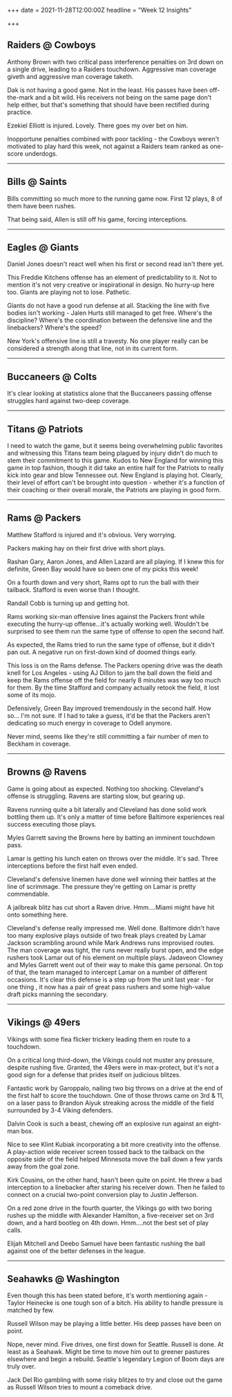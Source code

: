 +++
date = 2021-11-28T12:00:00Z
headline = "Week 12 Insights"

+++
## Raiders @ Cowboys

Anthony Brown with two critical pass interference penalties on 3rd down on a single drive, leading to a Raiders touchdown. Aggressive man coverage giveth and aggressive man coverage taketh.

Dak is not having a good game. Not in the least. His passes have been off-the-mark and a bit wild. His receivers not being on the same page don't help either, but that's something that should have been rectified during practice.

Ezekiel Elliott is injured. Lovely. There goes my over bet on him.

Inopportune penalties combined with poor tackling - the Cowboys weren't motivated to play hard this week, not against a Raiders team ranked as one-score underdogs.

***

## Bills @ Saints

Bills committing so much more to the running game now. First 12 plays, 8 of them have been rushes.

That being said, Allen is still off his game, forcing interceptions.

***

## Eagles @ Giants

Daniel Jones doesn't react well when his first or second read isn't there yet.

This Freddie Kitchens offense has an element of predictability to it. Not to mention it's not very creative or inspirational in design. No hurry-up here too. Giants are playing not to lose. Pathetic.

Giants do not have a good run defense at all. Stacking the line with five bodies isn't working - Jalen Hurts still managed to get free. Where's the discipline? Where's the coordination between the defensive line and the linebackers? Where's the speed?

New York's offensive line is still a travesty. No one player really can be considered a strength along that line, not in its current form.

***

## Buccaneers @ Colts

It's clear looking at statistics alone that the Buccaneers passing offense struggles hard against two-deep coverage.

***

## Titans @ Patriots

I need to watch the game, but it seems being overwhelming public favorites and witnessing this Titans team being plagued by injury didn't do much to stem their commitment to this game. Kudos to New England for winning this game in top fashion, though it did take an entire half for the Patriots to really kick into gear and blow Tennessee out. New England is playing hot. Clearly, their level of effort can't be brought into question - whether it's a function of their coaching or their overall morale, the Patriots are playing in good form.

***

## Rams @ Packers

Matthew Stafford is injured and it's obvious. Very worrying.

Packers making hay on their first drive with short plays.

Rashan Gary, Aaron Jones, and Allen Lazard are all playing. If I knew this for definite, Green Bay would have so been one of my picks this week!

On a fourth down and very short, Rams opt to run the ball with their tailback. Stafford is even worse than I thought.

Randall Cobb is turning up and getting hot.

Rams working six-man offensive lines against the Packers front while executing the hurry-up offense...it's actually working well. Wouldn't be surprised to see them run the same type of offense to open the second half.

As expected, the Rams tried to run the same type of offense, but it didn't pan out. A negative run on first-down kind of doomed things early.

This loss is on the Rams defense. The Packers opening drive was the death knell for Los Angeles - using AJ Dillon to jam the ball down the field and keep the Rams offense off the field for nearly 8 minutes was way too much for them. By the time Stafford and company actually retook the field, it lost some of its mojo.

Defensively, Green Bay improved tremendously in the second half. How so... I'm not sure. If I had to take a guess, it'd be that the Packers aren't dedicating so much energy in coverage to Odell anymore.

Never mind, seems like they're still committing a fair number of men to Beckham in coverage.

***

## Browns @ Ravens

Game is going about as expected. Nothing too shocking. Cleveland's offense is struggling. Ravens are starting slow, but gearing up.

Ravens running quite a bit laterally and Cleveland has done solid work bottling them up. It's only a matter of time before Baltimore experiences real success executing those plays.

Myles Garrett saving the Browns here by batting an imminent touchdown pass.

Lamar is getting his lunch eaten on throws over the middle. It's sad. Three interceptions before the first half even ended.

Cleveland's defensive linemen have done well winning their battles at the line of scrimmage. The pressure they're getting on Lamar is pretty commendable.

A jailbreak blitz has cut short a Raven drive. Hmm....Miami might have hit onto something here.

Cleveland's defense really impressed me. Well done. Baltimore didn't have too many explosive plays outside of two freak plays created by Lamar Jackson scrambling around while Mark Andrews runs improvised routes. The man coverage was tight, the runs never really burst open, and the edge rushers took Lamar out of his element on multiple plays. Jadaveon Clowney and Myles Garrett went out of their way to make this game personal. On top of that, the team managed to intercept Lamar on a number of different occasions. It's clear this defense is a step up from the unit last year - for one thing , it now has a pair of great pass rushers and some high-value draft picks manning the secondary.

***

## Vikings @ 49ers

Vikings with some flea flicker trickery leading them en route to a touchdown.

On a critical long third-down, the Vikings could not muster any pressure, despite rushing five. Granted, the 49ers were in max-protect, but it's not a good sign for a defense that prides itself on judicious blitzes.

Fantastic work by Garoppalo, nailing two big throws on a drive at the end of the first half to score the touchdown. One of those throws came on 3rd & 11, on a laser pass to Brandon Aiyuk streaking across the middle of the field surrounded by 3-4 Viking defenders.

Dalvin Cook is such a beast, chewing off an explosive run against an eight-man box.

Nice to see Klint Kubiak incorporating a bit more creativity into the offense. A play-action wide receiver screen tossed back to the tailback on the opposite side of the field helped Minnesota move the ball down a few yards away from the goal zone.

Kirk Cousins, on the other hand, hasn't been quite on point. He threw a bad interception to a linebacker after staring his receiver down. Then he failed to connect on a crucial two-point conversion play to Justin Jefferson.

On a red zone drive in the fourth quarter, the Vikings go with two boring rushes up the middle with Alexander Hamilton, a five-receiver set on 3rd down, and a hard bootleg on 4th down. Hmm....not the best set of play calls.

Elijah Mitchell and Deebo Samuel have been fantastic rushing the ball against one of the better defenses in the league.

***

## Seahawks @ Washington

Even though this has been stated before, it's worth mentioning again - Taylor Heinecke is one tough son of a bitch. His ability to handle pressure is matched by few.

Russell Wilson may be playing a little better. His deep passes have been on point.

Nope, never mind. Five drives, one first down for Seattle. Russell is done. At least as a Seahawk. Might be time to move him out to greener pastures elsewhere and begin a rebuild. Seattle's legendary Legion of Boom days are truly over.

Jack Del Rio gambling with some risky blitzes to try and close out the game as Russell Wilson tries to mount a comeback drive.
